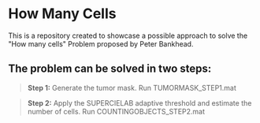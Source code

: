 # How Many Cells
 
This is a repository created to showcase a possible approach to solve the "How many cells" Problem proposed by Peter Bankhead.

## The problem can be solved in two steps:

>**Step 1:** Generate the tumor mask. Run TUMORMASK_STEP1.mat

>**Step 2:** Apply the SUPERCIELAB adaptive threshold and estimate the number of cells. Run COUNTINGOBJECTS_STEP2.mat
